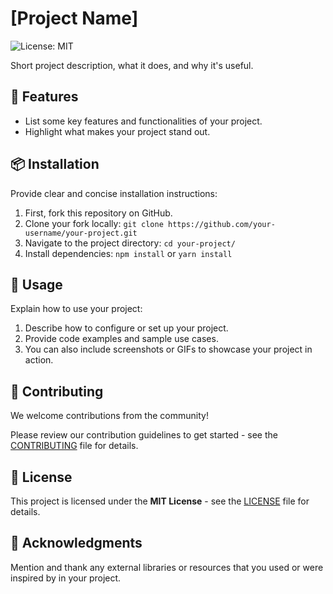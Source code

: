 # [Project Name]

![License: MIT](https://img.shields.io/badge/License-MIT-blue.svg)

Short project description, what it does, and why it's useful.

## :art: Features

- List some key features and functionalities of your project.
- Highlight what makes your project stand out.

## :package: Installation

Provide clear and concise installation instructions:

1. First, fork this repository on GitHub.
2. Clone your fork locally: `git clone https://github.com/your-username/your-project.git`
3. Navigate to the project directory: `cd your-project/`
4. Install dependencies: `npm install` or `yarn install`

## :children_crossing: Usage

Explain how to use your project:

1. Describe how to configure or set up your project.
2. Provide code examples and sample use cases.
3. You can also include screenshots or GIFs to showcase your project in action.

## :beers: Contributing

We welcome contributions from the community!

Please review our contribution guidelines to get started - see the [CONTRIBUTING](./CONTRIBUTING.md) file for details.

## :scroll: License

This project is licensed under the **MIT License** - see the [LICENSE](./LICENSE) file for details.

## :hugs: Acknowledgments

Mention and thank any external libraries or resources that you used or were inspired by in your project.
